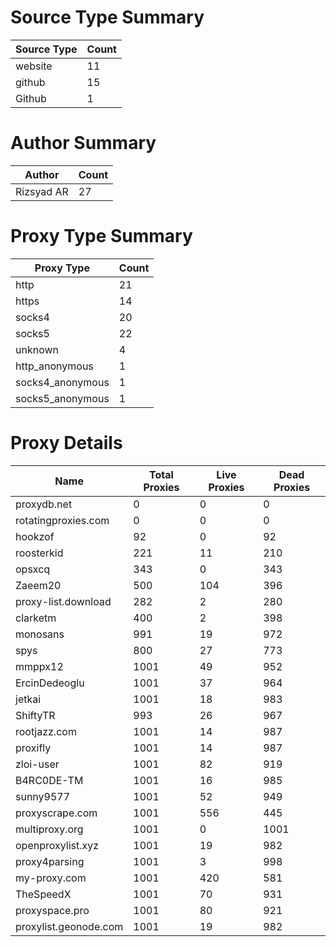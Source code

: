 # Source Type Summary

| Source Type | Count |
|-------------|-------|
| website | 11 |
| github | 15 |
| Github | 1 |


# Author Summary

| Author | Count |
|--------|-------|
| Rizsyad AR | 27 |


# Proxy Type Summary

| Proxy Type | Count |
|------------|-------|
| http | 21 |
| https | 14 |
| socks4 | 20 |
| socks5 | 22 |
| unknown | 4 |
| http_anonymous | 1 |
| socks4_anonymous | 1 |
| socks5_anonymous | 1 |


# Proxy Details

| Name | Total Proxies | Live Proxies | Dead Proxies |
|------|---------------|--------------|---------------|
| proxydb.net | 0 | 0 | 0 |
| rotatingproxies.com | 0 | 0 | 0 |
| hookzof | 92 | 0 | 92 |
| roosterkid | 221 | 11 | 210 |
| opsxcq | 343 | 0 | 343 |
| Zaeem20 | 500 | 104 | 396 |
| proxy-list.download | 282 | 2 | 280 |
| clarketm | 400 | 2 | 398 |
| monosans | 991 | 19 | 972 |
| spys | 800 | 27 | 773 |
| mmppx12 | 1001 | 49 | 952 |
| ErcinDedeoglu | 1001 | 37 | 964 |
| jetkai | 1001 | 18 | 983 |
| ShiftyTR | 993 | 26 | 967 |
| rootjazz.com | 1001 | 14 | 987 |
| proxifly | 1001 | 14 | 987 |
| zloi-user | 1001 | 82 | 919 |
| B4RC0DE-TM | 1001 | 16 | 985 |
| sunny9577 | 1001 | 52 | 949 |
| proxyscrape.com | 1001 | 556 | 445 |
| multiproxy.org | 1001 | 0 | 1001 |
| openproxylist.xyz | 1001 | 19 | 982 |
| proxy4parsing | 1001 | 3 | 998 |
| my-proxy.com | 1001 | 420 | 581 |
| TheSpeedX | 1001 | 70 | 931 |
| proxyspace.pro | 1001 | 80 | 921 |
| proxylist.geonode.com | 1001 | 19 | 982 |
